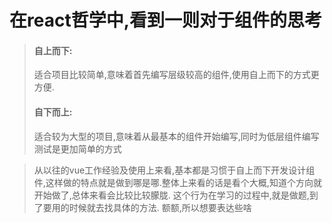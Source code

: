 # 在react哲学中,看到一则对于组件的思考

>#### 自上而下:
>适合项目比较简单,意味着首先编写层级较高的组件,使用自上而下的方式更方便.
>#### 自下而上:
>适合较为大型的项目,意味着从最基本的组件开始编写,同时为低层组件编写测试是更加简单的方式

>从以往的vue工作经验及使用上来看,基本都是习惯于自上而下开发设计组件,这样做的特点就是做到哪是哪.整体上来看的话是看个大概,知道个方向就开始做了,总体来看会比较比较朦胧.
这个行为在学习的过程中,就是做题,到了要用的时候就去找具体的方法.
额额,所以想要表达些啥



